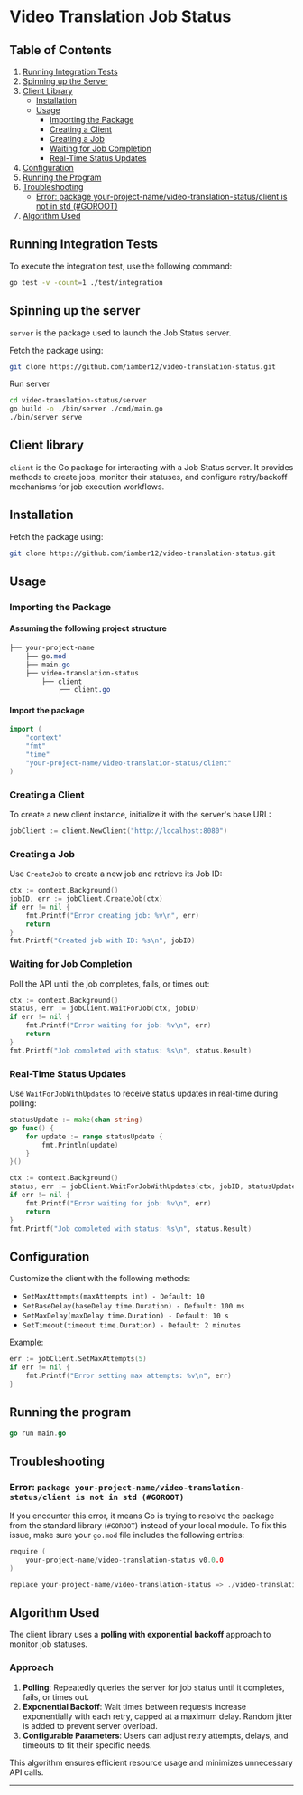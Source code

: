 # Video Translation Job Status

## Table of Contents
1. [Running Integration Tests](#running-integration-tests)
2. [Spinning up the Server](#spinning-up-the-server)
3. [Client Library](#client-library)
    - [Installation](#installation)
    - [Usage](#usage)
        - [Importing the Package](#importing-the-package)
        - [Creating a Client](#creating-a-client)
        - [Creating a Job](#creating-a-job)
        - [Waiting for Job Completion](#waiting-for-job-completion)
        - [Real-Time Status Updates](#real-time-status-updates)
4. [Configuration](#configuration)
5. [Running the Program](#running-the-program)
6. [Troubleshooting](#troubleshooting)
    - [Error: package your-project-name/video-translation-status/client is not in std (#GOROOT)](#error-package-your-project-namevideo-translation-statusclient-is-not-in-std-goroot)
7. [Algorithm Used](#algorithm-used)

## Running Integration Tests

To execute the integration test, use the following command:

```bash
go test -v -count=1 ./test/integration
```

## Spinning up the server
`server` is the package used to launch the Job Status server.

Fetch the package using:
```bash
git clone https://github.com/iamber12/video-translation-status.git
```

Run server
```bash
cd video-translation-status/server
go build -o ./bin/server ./cmd/main.go 
./bin/server serve
```
## Client library
`client` is the Go package for interacting with a Job Status server. It provides methods to create jobs, monitor their statuses, and configure retry/backoff mechanisms for job execution workflows.

## Installation

Fetch the package using:
```bash
git clone https://github.com/iamber12/video-translation-status.git
```

## Usage

### Importing the Package

#### Assuming the following project structure
```css
├── your-project-name
    ├── go.mod                  
    ├── main.go                 
    ├── video-translation-status
        ├── client
            ├── client.go       

```

#### Import the package
```go
import (
    "context"
    "fmt"
    "time"
    "your-project-name/video-translation-status/client"
)
```

### Creating a Client

To create a new client instance, initialize it with the server's base URL:

```go
jobClient := client.NewClient("http://localhost:8080")
```

### Creating a Job

Use `CreateJob` to create a new job and retrieve its Job ID:

```go
ctx := context.Background()
jobID, err := jobClient.CreateJob(ctx)
if err != nil {
    fmt.Printf("Error creating job: %v\n", err)
    return
}
fmt.Printf("Created job with ID: %s\n", jobID)
```

### Waiting for Job Completion

Poll the API until the job completes, fails, or times out:

```go
ctx := context.Background()
status, err := jobClient.WaitForJob(ctx, jobID)
if err != nil {
    fmt.Printf("Error waiting for job: %v\n", err)
    return
}
fmt.Printf("Job completed with status: %s\n", status.Result)
```

### Real-Time Status Updates

Use `WaitForJobWithUpdates` to receive status updates in real-time during polling:

```go
statusUpdate := make(chan string)
go func() {
    for update := range statusUpdate {
        fmt.Println(update)
    }
}()

ctx := context.Background()
status, err := jobClient.WaitForJobWithUpdates(ctx, jobID, statusUpdate)
if err != nil {
    fmt.Printf("Error waiting for job: %v\n", err)
    return
}
fmt.Printf("Job completed with status: %s\n", status.Result)
```

## Configuration

Customize the client with the following methods:

- `SetMaxAttempts(maxAttempts int) - Default: 10`
- `SetBaseDelay(baseDelay time.Duration) - Default: 100 ms`
- `SetMaxDelay(maxDelay time.Duration) - Default: 10 s`
- `SetTimeout(timeout time.Duration) - Default: 2 minutes`

Example:

```go
err := jobClient.SetMaxAttempts(5)
if err != nil {
    fmt.Printf("Error setting max attempts: %v\n", err)
}
```

## Running the program
```go
go run main.go
```

## Troubleshooting

### Error: `package your-project-name/video-translation-status/client is not in std (#GOROOT)`

If you encounter this error, it means Go is trying to resolve the package from the standard library (`#GOROOT`) instead of your local module. To fix this issue, make sure your `go.mod` file includes the following entries:

```go
require (
    your-project-name/video-translation-status v0.0.0
)

replace your-project-name/video-translation-status => ./video-translation-status
```

## Algorithm Used

The client library uses a **polling with exponential backoff** approach to monitor job statuses.

### Approach
1. **Polling**: Repeatedly queries the server for job status until it completes, fails, or times out.
2. **Exponential Backoff**: Wait times between requests increase exponentially with each retry, capped at a maximum delay. Random jitter is added to prevent server overload.
3. **Configurable Parameters**: Users can adjust retry attempts, delays, and timeouts to fit their specific needs.

This algorithm ensures efficient resource usage and minimizes unnecessary API calls.


---


